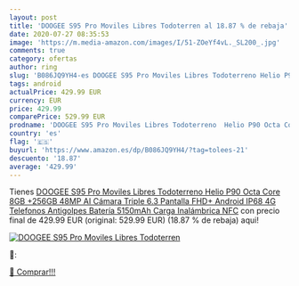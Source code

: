```yaml
---
layout: post
title: 'DOOGEE S95 Pro Moviles Libres Todoterren al 18.87 % de rebaja'
date: 2020-07-27 08:35:53
image: 'https://m.media-amazon.com/images/I/51-ZOeYf4vL._SL200_.jpg'
comments: true
category: ofertas
author: ring
slug: 'B086JQ9YH4-es DOOGEE S95 Pro Moviles Libres Todoterreno Helio P90 Octa...'
tags: android
actualPrice: 429.99 EUR
currency: EUR
price: 429.99
comparePrice: 529.99 EUR
prodname: 'DOOGEE S95 Pro Moviles Libres Todoterreno  Helio P90 Octa Core 8GB +256GB  48MP AI Cámara Triple  6.3 Pantalla FHD+  Android IP68 4G Telefonos Antigolpes  Batería 5150mAh  Carga Inalámbrica NFC'
country: 'es'
flag: '🇪🇸'
buyurl: 'https://www.amazon.es/dp/B086JQ9YH4/?tag=tolees-21'
descuento: '18.87'
average: '429.99'
---
```


Tienes [DOOGEE S95 Pro Moviles Libres Todoterreno  Helio P90 Octa Core 8GB +256GB  48MP AI Cámara Triple  6.3 Pantalla FHD+  Android IP68 4G Telefonos Antigolpes  Batería 5150mAh  Carga Inalámbrica NFC](https://www.amazon.es/dp/B086JQ9YH4/?tag=tolees-21) con precio final de  429.99 EUR (original: 529.99 EUR) (18.87 %  de rebaja) aqui!

[![DOOGEE S95 Pro Moviles Libres Todoterren](https://m.media-amazon.com/images/I/51-ZOeYf4vL._SL200_.jpg)](https://www.amazon.es/dp/B086JQ9YH4/?tag=tolees-21)

🔎:


[🛒 Comprar!!!](https://www.amazon.es/dp/B086JQ9YH4/?tag=tolees-21)
